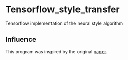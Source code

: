 # Tensorflow_style_transfer
Tensorflow implementation of the neural style algorithm


## Influence
This program was inspired by the original [paper](https://arxiv.org/abs/1705.04058).
